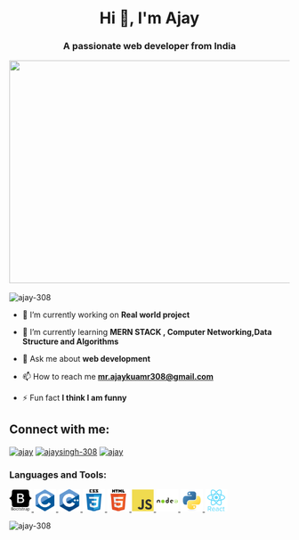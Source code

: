 <h1 align="center">Hi 👋, I'm Ajay</h1>
<h3 align="center">A passionate web developer from India</h3>
<img src="https://i.pinimg.com/originals/21/11/61/21116158daaeb1459b4ec0758505e1ad.gif" width ="900" height="400">
<p align="left"> <img src="https://komarev.com/ghpvc/?username=ajay-308&label=Profile%20views&color=0e75b6&style=flat" alt="ajay-308" /> </p>

- 🔭 I’m currently working on **Real world project**

- 🌱 I’m currently learning **MERN STACK , Computer Networking,Data Structure and Algorithms**

- 💬 Ask me about **web development**

- 📫 How to reach me **mr.ajaykuamr308@gmail.com**

- ⚡ Fun fact **I think I am funny**

<h2 align="left">Connect with me:</h2>
<p align="left">
<a href="https://www.linkedin.com/in/ajay-b94a13233" target="blank"><img align="center" src="https://raw.githubusercontent.com/rahuldkjain/github-profile-readme-generator/master/src/images/icons/Social/linkedin.svg" alt="ajay" height="30" width="40" /></a>
<a href="https://www.instagram.com/it_s_ajays" target="blank"><img align="center" src="https://raw.githubusercontent.com/rahuldkjain/github-profile-readme-generator/master/src/images/icons/Social/instagram.svg" alt="ajaysingh-308" height="30" width="40" /></a>
<a href="https://twitter.com/ajaysin308?t=kjZRVwsOxjUhXaDmRmUMlA&s=08" target="blank"><img align="center" src="https://raw.githubusercontent.com/rahuldkjain/github-profile-readme-generator/master/src/images/icons/Social/twitter.svg" alt="ajay" height="30" width="40" /></a>
</p>

<h3 align="left">Languages and Tools:</h3>
<p align="left"> <a href="https://getbootstrap.com" target="_blank" rel="noreferrer"> <img src="https://raw.githubusercontent.com/devicons/devicon/master/icons/bootstrap/bootstrap-plain-wordmark.svg" alt="bootstrap" width="40" height="40"/> </a> <a href="https://www.cprogramming.com/" target="_blank" rel="noreferrer"> <img src="https://raw.githubusercontent.com/devicons/devicon/master/icons/c/c-original.svg" alt="c" width="40" height="40"/> </a> <a href="https://www.w3schools.com/cpp/" target="_blank" rel="noreferrer"> <img src="https://raw.githubusercontent.com/devicons/devicon/master/icons/cplusplus/cplusplus-original.svg" alt="cplusplus" width="40" height="40"/> </a> <a href="https://www.w3schools.com/css/" target="_blank" rel="noreferrer"> <img src="https://raw.githubusercontent.com/devicons/devicon/master/icons/css3/css3-original-wordmark.svg" alt="css3" width="40" height="40"/> </a> <a href="https://www.w3.org/html/" target="_blank" rel="noreferrer"> <img src="https://raw.githubusercontent.com/devicons/devicon/master/icons/html5/html5-original-wordmark.svg" alt="html5" width="40" height="40"/> </a> <a href="https://developer.mozilla.org/en-US/docs/Web/JavaScript" target="_blank" rel="noreferrer"> <img src="https://raw.githubusercontent.com/devicons/devicon/master/icons/javascript/javascript-original.svg" alt="javascript" width="40" height="40"/> </a> <a href="https://nodejs.org" target="_blank" rel="noreferrer"> <img src="https://raw.githubusercontent.com/devicons/devicon/master/icons/nodejs/nodejs-original-wordmark.svg" alt="nodejs" width="40" height="40"/> </a> <a href="https://www.python.org" target="_blank" rel="noreferrer"> <img src="https://raw.githubusercontent.com/devicons/devicon/master/icons/python/python-original.svg" alt="python" width="40" height="40"/> </a> <a href="https://reactjs.org/" target="_blank" rel="noreferrer"> <img src="https://raw.githubusercontent.com/devicons/devicon/master/icons/react/react-original-wordmark.svg" alt="react" width="40" height="40"/> </a> </p>

<p><img align="left" src="https://github-readme-stats.vercel.app/api/top-langs?username=ajay-308&show_icons=true&locale=en&layout=compact" alt="ajay-308" width="500" /></p><br></br>

